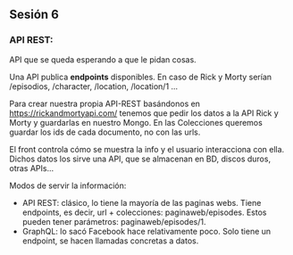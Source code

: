 ## Sesión 6

### API REST: 
API que se queda esperando a que le pidan cosas.

Una API publica **endpoints** disponibles. En caso de Rick y Morty serían /episodios, /character, /location, /location/1 ...

Para crear nuestra propia API-REST basándonos en https://rickandmortyapi.com/ tenemos que pedir los datos a la API Rick y Morty y guardarlas en nuestro Mongo. En las Colecciones queremos guardar los ids de cada documento, no con las urls.

El front controla cómo se muestra la info y el usuario interacciona con ella. Dichos datos los sirve una API, que se almacenan en BD, discos duros, otras APIs... 

Modos de servir la información:
- API REST: clásico, lo tiene la mayoría de las paginas webs. Tiene endpoints, es decir, url + colecciones: paginaweb/episodes. Estos pueden tener parámetros: paginaweb/episodes/1.
- GraphQL: lo sacó Facebook hace relativamente poco. Solo tiene un endpoint, se hacen llamadas concretas a datos.
